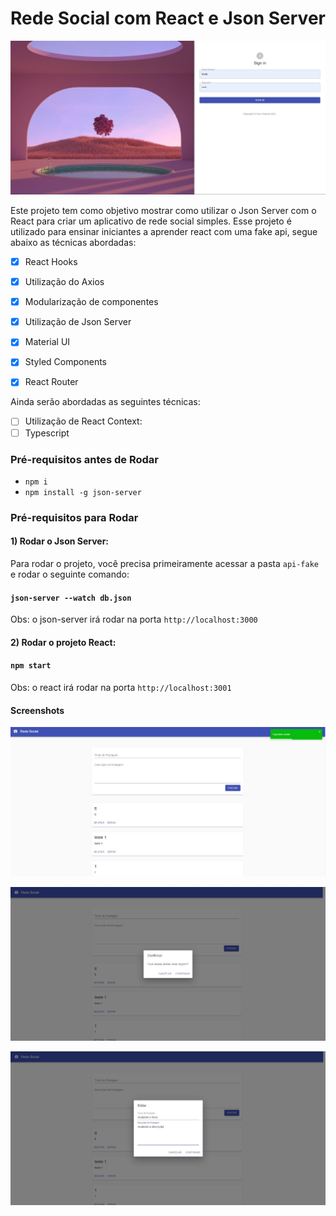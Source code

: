 # Rede Social com React e Json Server

![App Screenshot](./public/print-login.JPG)

Este projeto tem como objetivo mostrar como utilizar o Json Server com o React para criar um aplicativo de rede social simples.
Esse projeto é utilizado para ensinar iniciantes a aprender react com uma fake api, segue abaixo as técnicas abordadas:

- [x] React Hooks
- [x] Utilização do Axios
- [x] Modularização de componentes
- [x] Utilização de Json Server
- [x] Material UI
- [x] Styled Components
- [x] React Router


Ainda serão abordadas as seguintes técnicas:

- [ ] Utilização de React Context:
- [ ] Typescript

### Pré-requisitos antes de Rodar

* `npm i`
* `npm install -g json-server`


### Pré-requisitos para Rodar

#### 1) Rodar o Json Server:

Para rodar o projeto, você precisa primeiramente acessar a pasta `api-fake`
e rodar o seguinte comando: 
#### `json-server --watch db.json`

Obs: o json-server irá rodar na porta `http://localhost:3000`


#### 2) Rodar o projeto React:

#### `npm start`

Obs: o react irá rodar na porta `http://localhost:3001`

#### Screenshots 

![App Screenshot](./public/print-home.JPG)

![App Screenshot](./public/print-delete.JPG)

![App Screenshot](./public/print-edit.JPG)
